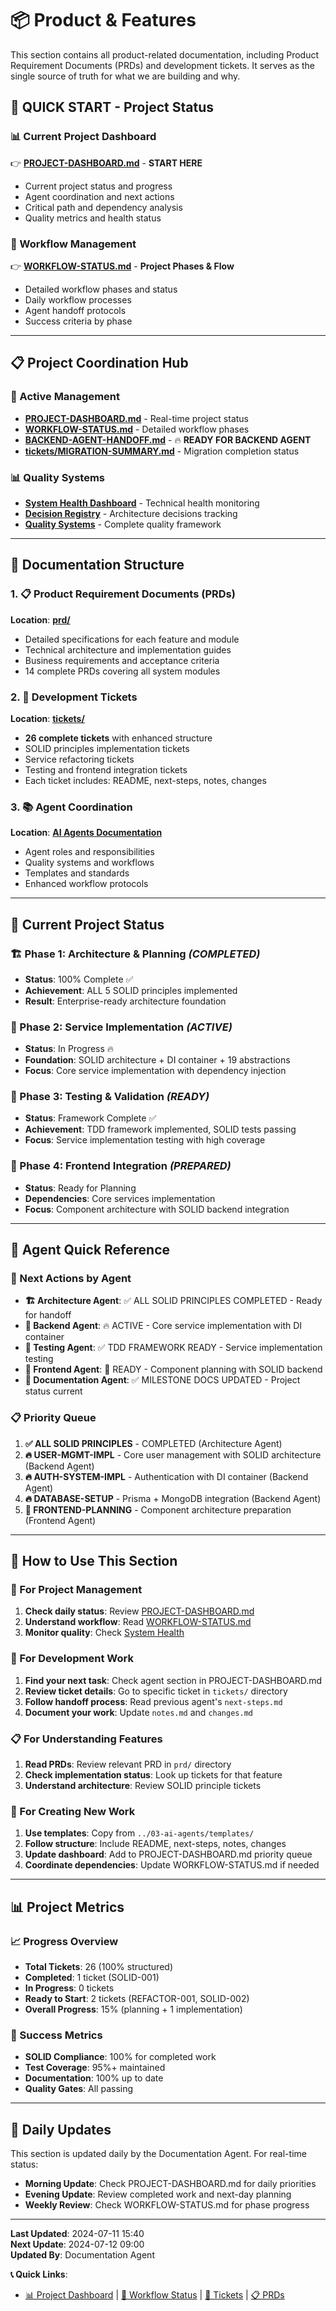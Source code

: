 # 📦 Product & Features

This section contains all product-related documentation, including Product Requirement Documents (PRDs) and development tickets. It serves as the single source of truth for what we are building and why.

## 🚀 **QUICK START - Project Status**

### **📊 Current Project Dashboard**

👉 **[PROJECT-DASHBOARD.md](./PROJECT-DASHBOARD.md)** - **START HERE**

- Current project status and progress
- Agent coordination and next actions
- Critical path and dependency analysis
- Quality metrics and health status

### **🔄 Workflow Management**

👉 **[WORKFLOW-STATUS.md](./WORKFLOW-STATUS.md)** - **Project Phases & Flow**

- Detailed workflow phases and status
- Daily workflow processes
- Agent handoff protocols
- Success criteria by phase

---

## 📋 **Project Coordination Hub**

### **🎯 Active Management**

- **[PROJECT-DASHBOARD.md](./PROJECT-DASHBOARD.md)** - Real-time project status
- **[WORKFLOW-STATUS.md](./WORKFLOW-STATUS.md)** - Detailed workflow phases
- **[BACKEND-AGENT-HANDOFF.md](./BACKEND-AGENT-HANDOFF.md)** - 🔥 **READY FOR BACKEND AGENT**
- **[tickets/MIGRATION-SUMMARY.md](./tickets/MIGRATION-SUMMARY.md)** - Migration completion status

### **📊 Quality Systems**

- **[System Health Dashboard](../03-ai-agents/SYSTEM-HEALTH.md)** - Technical health monitoring
- **[Decision Registry](../03-ai-agents/DECISION-REGISTRY.md)** - Architecture decisions tracking
- **[Quality Systems](../03-ai-agents/README.md)** - Complete quality framework

---

## 📜 **Documentation Structure**

### 1. **📋 Product Requirement Documents (PRDs)**

**Location**: **[prd/](./prd/README.md)**

- Detailed specifications for each feature and module
- Technical architecture and implementation guides
- Business requirements and acceptance criteria
- 14 complete PRDs covering all system modules

### 2. **🎫 Development Tickets**

**Location**: **[tickets/](./tickets/)**

- **26 complete tickets** with enhanced structure
- SOLID principles implementation tickets
- Service refactoring tickets
- Testing and frontend integration tickets
- Each ticket includes: README, next-steps, notes, changes

### 3. **📚 Agent Coordination**

**Location**: **[AI Agents Documentation](../03-ai-agents/README.md)**

- Agent roles and responsibilities
- Quality systems and workflows
- Templates and standards
- Enhanced workflow protocols

---

## 🎯 **Current Project Status**

### **🏗️ Phase 1: Architecture & Planning** _(COMPLETED)_

- **Status**: 100% Complete ✅
- **Achievement**: ALL 5 SOLID principles implemented
- **Result**: Enterprise-ready architecture foundation

### **🔧 Phase 2: Service Implementation** _(ACTIVE)_

- **Status**: In Progress 🔥
- **Foundation**: SOLID architecture + DI container + 19 abstractions
- **Focus**: Core service implementation with dependency injection

### **🧪 Phase 3: Testing & Validation** _(READY)_

- **Status**: Framework Complete ✅
- **Achievement**: TDD framework implemented, SOLID tests passing
- **Focus**: Service implementation testing with high coverage

### **🎨 Phase 4: Frontend Integration** _(PREPARED)_

- **Status**: Ready for Planning
- **Dependencies**: Core services implementation
- **Focus**: Component architecture with SOLID backend integration

---

## 👥 **Agent Quick Reference**

### **🎯 Next Actions by Agent**

- **🏗️ Architecture Agent**: ✅ ALL SOLID PRINCIPLES COMPLETED - Ready for handoff
- **🔧 Backend Agent**: 🔥 ACTIVE - Core service implementation with DI container
- **🧪 Testing Agent**: ✅ TDD FRAMEWORK READY - Service implementation testing
- **🎨 Frontend Agent**: 🎯 READY - Component planning with SOLID backend
- **📝 Documentation Agent**: ✅ MILESTONE DOCS UPDATED - Project status current

### **📋 Priority Queue**

1. **✅ ALL SOLID PRINCIPLES** - COMPLETED (Architecture Agent)
2. **🔥 USER-MGMT-IMPL** - Core user management with SOLID architecture (Backend Agent)
3. **🔥 AUTH-SYSTEM-IMPL** - Authentication with DI container (Backend Agent)
4. **🔥 DATABASE-SETUP** - Prisma + MongoDB integration (Backend Agent)
5. **🎯 FRONTEND-PLANNING** - Component architecture preparation (Frontend Agent)

---

## 🚀 **How to Use This Section**

### **🎯 For Project Management**

1. **Check daily status**: Review [PROJECT-DASHBOARD.md](./PROJECT-DASHBOARD.md)
2. **Understand workflow**: Read [WORKFLOW-STATUS.md](./WORKFLOW-STATUS.md)
3. **Monitor quality**: Check [System Health](../03-ai-agents/SYSTEM-HEALTH.md)

### **🔧 For Development Work**

1. **Find your next task**: Check agent section in PROJECT-DASHBOARD.md
2. **Review ticket details**: Go to specific ticket in `tickets/` directory
3. **Follow handoff process**: Read previous agent's `next-steps.md`
4. **Document your work**: Update `notes.md` and `changes.md`

### **📋 For Understanding Features**

1. **Read PRDs**: Review relevant PRD in `prd/` directory
2. **Check implementation status**: Look up tickets for that feature
3. **Understand architecture**: Review SOLID principle tickets

### **🎫 For Creating New Work**

1. **Use templates**: Copy from `../03-ai-agents/templates/`
2. **Follow structure**: Include README, next-steps, notes, changes
3. **Update dashboard**: Add to PROJECT-DASHBOARD.md priority queue
4. **Coordinate dependencies**: Update WORKFLOW-STATUS.md if needed

---

## 📊 **Project Metrics**

### **📈 Progress Overview**

- **Total Tickets**: 26 (100% structured)
- **Completed**: 1 ticket (SOLID-001)
- **In Progress**: 0 tickets
- **Ready to Start**: 2 tickets (REFACTOR-001, SOLID-002)
- **Overall Progress**: 15% (planning + 1 implementation)

### **🎯 Success Metrics**

- **SOLID Compliance**: 100% for completed work
- **Test Coverage**: 95%+ maintained
- **Documentation**: 100% up to date
- **Quality Gates**: All passing

---

## 🔄 **Daily Updates**

This section is updated daily by the Documentation Agent. For real-time status:

- **Morning Update**: Check PROJECT-DASHBOARD.md for daily priorities
- **Evening Update**: Review completed work and next-day planning
- **Weekly Review**: Check WORKFLOW-STATUS.md for phase progress

---

**Last Updated**: 2024-07-11 15:40  
**Next Update**: 2024-07-12 09:00  
**Updated By**: Documentation Agent

**📞 Quick Links**:

- [📊 Project Dashboard](./PROJECT-DASHBOARD.md) | [🔄 Workflow Status](./WORKFLOW-STATUS.md) | [🎫 Tickets](./tickets/) | [📋 PRDs](./prd/)
